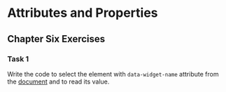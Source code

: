 # Attributes and Properties

## Chapter Six Exercises

### Task 1

Write the code to select the element with `data-widget-name` attribute from the
[document](https://github.com/ongaro09/browser/blob/main/chapter-one_document/06-attributes-and-properties/00-index.html) and to read its value.
